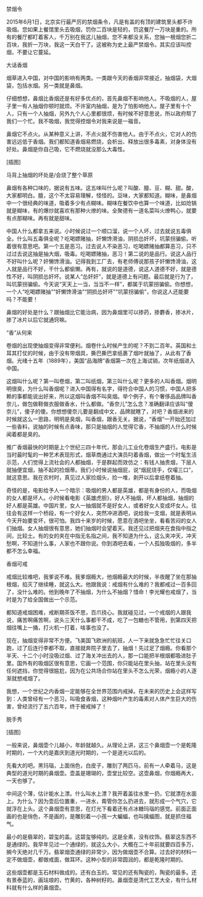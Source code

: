            

禁烟令

2015年6月1日，北京实行最严厉的禁烟条令，凡是有盖的有顶的建筑里头都不许吸烟。您如果上餐馆里头去吸烟，罚你二百块是轻的，罚这餐厅一万块是重的。所有的餐厅都盯着客人，千万别在我这儿抽烟，您不来都没关系，您抽一根烟您折二百块，我折一万块，我这一天白干了。这被称为史上最严禁烟令。其实应该叫控烟，不要让它蔓延。

大话香烟

烟草进入中国，对中国的影响有两类。一类跟今天的香烟非常接近，抽烟袋，大烟袋，包括水烟。另一类就是鼻烟。

仔细想想，鼻烟比香烟还是有好多优点的，首先鼻烟不影响他人。不吸烟的人，屋子里一有人抽烟你顿时就烦。不许室内抽烟，是为了怕影响他人。屋子里有十个人，只有一个人抽烟，另外九个人心里都很烦，有时候不好意思说，所以政府帮了我们一个忙。我不吸烟，我觉得控烟令对我来说是一福音。

鼻烟它不点火。从某种意义上讲，不点火就不伤害他人。由于不点火，它对人的伤害远远低于香烟。我们都知道香烟易燃烧，会析出、释放出很多毒素，对身体没有好处。鼻烟是你自己吸，它不燃烧就没那么大毒性。

[插图]

马背上抽烟的坏处是/会烧了整个草原

鼻烟有各种口味的，据说有五味。这五味叫什么呢？叫酸、膻、豆、糊、甜。酸，大家都明白。膻，这个不太容易理解，怪怪的。豆味，大家都知道。糊味，是鼻烟中一个很经典的味道，吸着多少有点糊味。糊味在餐饮中也算一个味道，比如炝锅就是糊味，有的爆炒就喜欢有那种火燎的味。全聚德有一道名菜叫火燎鸭心，就要有点那糊味。再有就是甜味。

中国人什么都拿五来说。小时候说过一个顺口溜，说一个人坏，过去就说五毒俱全。什么叫五毒俱全呢？吃喝嫖赌抽，奸懒馋滑油，阴损怂奸坏，坑蒙拐骗偷。听着很有意思吧。第一个五是恶习。过去说人不染恶习，吃喝嫖赌抽都算恶习，只不过过去说这抽是抽大烟，吸毒。吃喝嫖赌抽，恶习！第二说的是品行。说这人品行不好叫什么呢？奸懒馋滑油。记得我到工厂去，有老师傅说那孩子奸懒馋滑油，这人就是品行不好，干什么都偷懒。再有，就说的是道德，说这人道德不好，就是德性不好，叫阴损怂奸坏。说某人“怂奸奸”，就是道德上有问题。最后就是行为了，叫坑蒙拐骗偷。今天说“天天上一当，当当不一样”，都属于坑蒙拐骗偷。你想想，一个人“吃喝嫖赌抽”“奸懒馋滑油”“阴损怂奸坏”“坑蒙拐骗偷”，你说这人还能要吗？不能要！

鼻烟的好处是什么？跟抽烟比它能治病，因为鼻烟里可以掺药，掺麝香，掺冰片，掺了冰片以后它就通窍嘛。

“香”从何来

卷烟的出现使抽烟变得非常便利。烟卷什么时候产生的呢？不到二百年。英国和土耳其打仗的时候，由于没有带烟具，撕巴撕巴拿纸裹了烟叶就抽了，从此有了香烟。光绪十五年（1889年），美国“品海牌”香烟第一次在上海试销，次年纸烟进入中国。

这烟叫什么呢？第一叫卷烟，第二叫纸烟，第三叫什么呢？更多的人叫香烟。烟明明很臭，为什么叫香烟呢？进入中国得有名字，得符合中国人的习惯，中国人把多赖的事都能说出好来，所以这烟叫香烟不叫臭烟。举个例子，有个奢侈品品牌叫香奈儿，做包做鞋做衣服做香水，什么都做。“香奈儿”怎么念？准确翻译应该叫“傻奈儿”，傻子的傻。你想想傻奈儿要是翻成中文，品牌就瞎了，对吧？香烟进来的时候就这么一思路，明明是臭烟，叫香烟，跟香无关。据说，“香烟”一开始还加过一些香料，说抽的时候有点香味，那只是抽烟的人觉得它香，不抽烟的人什么时候闻着都是臭的。

推广香烟最快的时期是上个世纪三四十年代，那会儿工业化卷烟生产盛行。电影是当时最时髦的一种艺术表现形式，烟草商通过大演员叼着香烟，做出一个时髦生活示范，人们觉得上流社会的人都抽烟，于是群起而效仿之：有钱人抽贵烟，下层人就抽便宜烟，抽不起的捡烟蒂。我们小时候说抽烟屁，说“烟屁烧手，仅嘬三口”，就这意思。我在农村时，真见过人家捡烟头，捡一堆，剥开以后拿纸卷着抽。

奇怪的是，电影给予人一个暗示：吸烟的男人都是英雄，都是有身份的人，而吸烟的女人都是坏人。小时候看电影《英雄虎胆》，好人不抽烟，坏人都抽烟，抽烟的好人都是英雄。中国片里，女人一抽烟就不是好女人，或者好女人变成坏女人。往往会有这样一个桥段，有一个好女人，突然冲进酒吧，说给我一支烟，就是表明从今天开始要变坏，很可怕。我四十来岁的时候，愿意在酒吧坐坐，看看苦闷的女人们抽烟。女人抽烟很有意思，她们抽烟时会望着天。我还见过把烟夹在食指中指之间，比较土。有的女的夹在中指无名指之间，我不知道为什么，这么夹冲天，冲天愁啊，不知道什么事，人家也不跟你说。你到酒吧去看，一个人孤独吸烟的，多半都不怎么幸福。

香烟可戒

戒烟比较难吧，我爹说不难。我爹烟瘾大，他烟瘾最大的时候，半夜醒了坐在那抽根烟，掐灭了继续睡，就这么大。他跟我说：戒烟有什么难的？我都戒过一百多回了，没什么难的。他到晚年了不抽烟，为什么不抽烟？惜命！李光耀也戒烟了，当时是为了给全国做出一个示范。

都知道戒烟困难，戒断期茶饭不思，百爪挠心。我就碰见过，一个戒烟的人跟我说，痛苦啊痛苦啊，说头三天什么事都干不成，吃了一包糖也不管用，到第四天把烟往嘴上一捅，打火机一打着，啥事也没了。

现在，抽烟变得非常不方便。飞美国飞欧洲的航班，人一下来就急急忙忙往关口跑，过了后连行李都不取，直接就奔院子里去了，抽烟！先过足了烟瘾。你看那个半天、十二个小时没吸过烟、过了海关冲出去的人，那一口能把半根烟都吸进肚子里。国外有的吸烟区很有意思，它画一个范围，你只能站在里头抽，站在里头没有任何遮挡，你觉得很尴尬，因为在公共场合你站在里头不怎么光荣，烟瘾小的人逐渐就想戒烟了。

我想，一个世纪之内香烟一定能够在全世界范围内戒掉。在未来的历史上会这样写到：人类曾经有一个恶习，叫吸食香烟，这种烟叶产生的毒素对人体产生巨大的伤害，曾经流行了五六百年，终于被戒掉了！

脱手秀

[插图]

一般来说，鼻烟壶个儿越小，年龄就越久。从理论上讲，这三个鼻烟壶一个是乾隆时期的，一个大约是嘉庆到道光时期的，一个是道光以后的。

先看大的吧。黑玛瑙，上面俏色，白皮子，雕刻了两匹马，前有一人牵着马，这是典型的道光时期的鼻烟壶。壶盖是珊瑚的，壶堂比较空。这壶鼻烟，你烟瘾再大，一天也够了。

中间这个薄，估计能水上漂。什么叫水上漂？我开着盖往水里一扔，它就漂在水面上。为什么？因为壶后位置重，一进水，甭管你怎么扔进去，就形成一个气穴，它就浮在上头。这个鼻烟壶有意思，在灯光下看着还有点冰糖玛瑙的感觉。前面正面画的也是俏色，不是画的，是雕刻着一小孩一大蝙蝠，也叫擒蝠图，就是抓住福气。

最小的是翡翠的，碧玺的盖。这碧玺够纯的。这是全素，没有纹饰。翡翠这东西不是通绿的。我早年见过一个通绿的，就这么大小，大概在二十年前就要四百多万，搁今天绝对几千万。翡翠烟壶通绿的非常少，因为做烟壶不合算。过去好的材料一定不做烟壶，都做戒面，做耳环。这种小型的非常圆润的，都是乾隆时期的。

这些烟壶都是玉石材料做成的。还有白玉的。常见的还有陶瓷的，陶瓷的最多。还有景泰蓝的，画珐琅的，竹黄的，各种树籽的。鼻烟壶是清代工艺大全，有什么材料就有什么样的鼻烟壶。